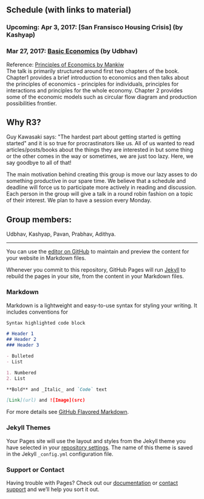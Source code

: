## Schedule (with links to material)
### Upcoming: Apr 3, 2017: [San Fransisco Housing Crisis] (by Kashyap)
### Mar 27, 2017: [Basic Economics](https://drive.google.com/open?id=0B-844AnmP8ZRNGxwLVZ0cHplRDA) (by Udbhav)
Reference: [Principles of Economics by Mankiw](https://www.amazon.com/Principles-Economics-7th-Mankiws/dp/128516587X) <br>
The talk is primarily structured around first two chapters of the book. Chapter1 provides a brief introduction to economics and then talks about the principles of economics - principles for individuals, principles for interactions and principles for the whole economy. Chapter 2 provides some of the economic models such as circular flow diagram and production possibilities frontier.

## Why R3?
Guy Kawasaki says: "The hardest part about getting started is getting started" and it is so true for procrastinators like us. All of us wanted to read articles/posts/books about the things they are interested in but some thing or the other comes in the way or sometimes, we are just too lazy. Here, we say goodbye to all of that!

The main motivation behind creating this group is move our lazy asses to do something productive in our spare time. We believe that a schedule and deadline will force us to participate more actively in reading and discussion. Each person in the group will give a talk in a round robin fashion on a topic of their interest. We plan to have a session every Monday.

## Group members:
Udbhav, Kashyap, Pavan, Prabhav, Adithya.

___

You can use the [editor on GitHub](https://github.com/prabhavagrawal/r3/edit/master/README.md) to maintain and preview the content for your website in Markdown files.

Whenever you commit to this repository, GitHub Pages will run [Jekyll](https://jekyllrb.com/) to rebuild the pages in your site, from the content in your Markdown files.

### Markdown

Markdown is a lightweight and easy-to-use syntax for styling your writing. It includes conventions for

```markdown
Syntax highlighted code block

# Header 1
## Header 2
### Header 3

- Bulleted
- List

1. Numbered
2. List

**Bold** and _Italic_ and `Code` text

[Link](url) and ![Image](src)
```

For more details see [GitHub Flavored Markdown](https://guides.github.com/features/mastering-markdown/).

### Jekyll Themes

Your Pages site will use the layout and styles from the Jekyll theme you have selected in your [repository settings](https://github.com/prabhavagrawal/r3/settings). The name of this theme is saved in the Jekyll `_config.yml` configuration file.

### Support or Contact

Having trouble with Pages? Check out our [documentation](https://help.github.com/categories/github-pages-basics/) or [contact support](https://github.com/contact) and we’ll help you sort it out.

